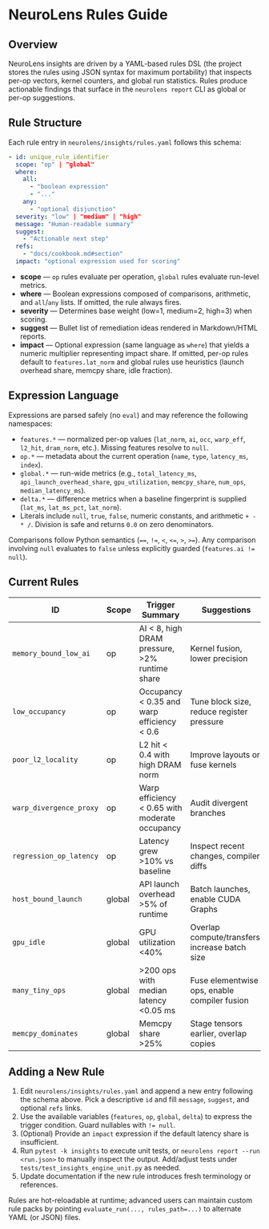 # NeuroLens Rules Guide

## Overview

NeuroLens insights are driven by a YAML-based rules DSL (the project stores the rules using JSON syntax for maximum portability) that inspects per-op vectors, kernel counters, and global run statistics. Rules produce actionable findings that surface in the `neurolens report` CLI as global or per-op suggestions.

## Rule Structure

Each rule entry in `neurolens/insights/rules.yaml` follows this schema:

```yaml
- id: unique_rule_identifier
  scope: "op" | "global"
  where:
    all:
      - "boolean expression"
      - "..."
    any:
      - "optional disjunction"
  severity: "low" | "medium" | "high"
  message: "Human-readable summary"
  suggest:
    - "Actionable next step"
  refs:
    - "docs/cookbook.md#section"
  impact: "optional expression used for scoring"
```

* **scope** — `op` rules evaluate per operation, `global` rules evaluate run-level metrics.
* **where** — Boolean expressions composed of comparisons, arithmetic, and `all`/`any` lists. If omitted, the rule always fires.
* **severity** — Determines base weight (low=1, medium=2, high=3) when scoring.
* **suggest** — Bullet list of remediation ideas rendered in Markdown/HTML reports.
* **impact** — Optional expression (same language as `where`) that yields a numeric multiplier representing impact share. If omitted, per-op rules default to `features.lat_norm` and global rules use heuristics (launch overhead share, memcpy share, idle fraction).

## Expression Language

Expressions are parsed safely (no `eval`) and may reference the following namespaces:

* `features.*` — normalized per-op values (`lat_norm`, `ai`, `occ`, `warp_eff`, `l2_hit`, `dram_norm`, etc.). Missing features resolve to `null`.
* `op.*` — metadata about the current operation (`name`, `type`, `latency_ms`, `index`).
* `global.*` — run-wide metrics (e.g., `total_latency_ms`, `api_launch_overhead_share`, `gpu_utilization`, `memcpy_share`, `num_ops`, `median_latency_ms`).
* `delta.*` — difference metrics when a baseline fingerprint is supplied (`lat_ms`, `lat_ms_pct`, `lat_norm`).
* Literals include `null`, `true`, `false`, numeric constants, and arithmetic `+ - * /`. Division is safe and returns `0.0` on zero denominators.

Comparisons follow Python semantics (`==`, `!=`, `<`, `<=`, `>`, `>=`). Any comparison involving `null` evaluates to `false` unless explicitly guarded (`features.ai != null`).

## Current Rules

| ID | Scope | Trigger Summary | Suggestions |
| --- | --- | --- | --- |
| `memory_bound_low_ai` | op | AI < 8, high DRAM pressure, >2% runtime share | Kernel fusion, lower precision |
| `low_occupancy` | op | Occupancy < 0.35 and warp efficiency < 0.6 | Tune block size, reduce register pressure |
| `poor_l2_locality` | op | L2 hit < 0.4 with high DRAM norm | Improve layouts or fuse kernels |
| `warp_divergence_proxy` | op | Warp efficiency < 0.65 with moderate occupancy | Audit divergent branches |
| `regression_op_latency` | op | Latency grew >10% vs baseline | Inspect recent changes, compiler diffs |
| `host_bound_launch` | global | API launch overhead >5% of runtime | Batch launches, enable CUDA Graphs |
| `gpu_idle` | global | GPU utilization <40% | Overlap compute/transfers, increase batch size |
| `many_tiny_ops` | global | >200 ops with median latency <0.05 ms | Fuse elementwise ops, enable compiler fusion |
| `memcpy_dominates` | global | Memcpy share >25% | Stage tensors earlier, overlap copies |

## Adding a New Rule

1. Edit `neurolens/insights/rules.yaml` and append a new entry following the schema above. Pick a descriptive `id` and fill `message`, `suggest`, and optional `refs` links.
2. Use the available variables (`features`, `op`, `global`, `delta`) to express the trigger condition. Guard nullables with `!= null`.
3. (Optional) Provide an `impact` expression if the default latency share is insufficient.
4. Run `pytest -k insights` to execute unit tests, or `neurolens report --run <run.json>` to manually inspect the output. Add/adjust tests under `tests/test_insights_engine_unit.py` as needed.
5. Update documentation if the new rule introduces fresh terminology or references.

Rules are hot-reloadable at runtime; advanced users can maintain custom rule packs by pointing `evaluate_run(..., rules_path=...)` to alternate YAML (or JSON) files.
